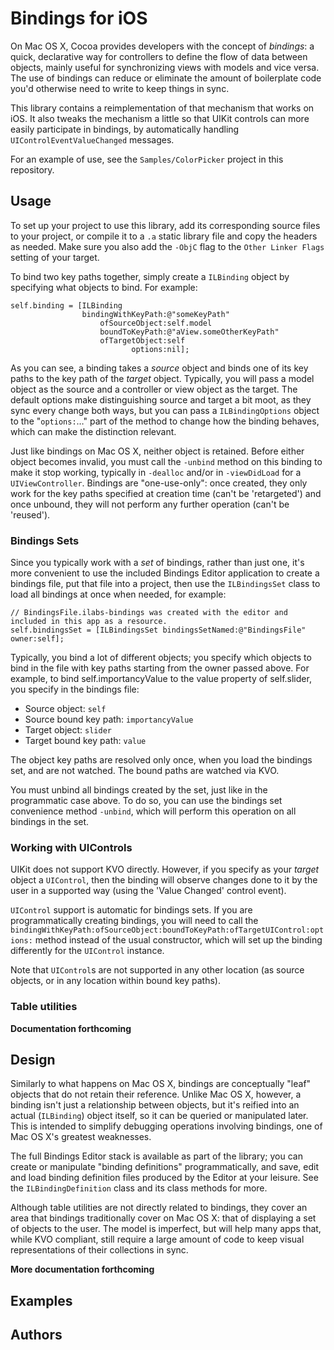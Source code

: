 # Bindings for iOS 

On Mac OS X, Cocoa provides developers with the concept of *bindings*: a quick, declarative way for controllers to define the flow of data between objects, mainly useful for synchronizing views with models and vice versa. The use of bindings can reduce or eliminate the amount of boilerplate code you'd otherwise need to write to keep things in sync.

This library contains a reimplementation of that mechanism that works on iOS. It also tweaks the mechanism a little so that UIKit controls can more easily participate in bindings, by automatically handling `UIControlEventValueChanged` messages.

For an example of use, see the `Samples/ColorPicker` project in this repository.

## Usage

To set up your project to use this library, add its corresponding source files to your project, or compile it to a `.a` static library file and copy the headers as needed. Make sure you also add the `-ObjC` flag to the `Other Linker Flags` setting of your target.

To bind two key paths together, simply create a `ILBinding` object by specifying what objects to bind. For example:

	self.binding = [ILBinding
					bindingWithKeyPath:@"someKeyPath"
					    ofSourceObject:self.model
					    boundToKeyPath:@"aView.someOtherKeyPath"
					    ofTargetObject:self
					           options:nil];

As you can see, a binding takes a *source* object and binds one of its key paths to the key path of the *target* object. Typically, you will pass a model object as the source and a controller or view object as the target. The default options make distinguishing source and target a bit moot, as they sync every change both ways, but you can pass a `ILBindingOptions` object to the "`options:`…" part of the method to change how the binding behaves, which can make the distinction relevant.

Just like bindings on Mac OS X, neither object is retained. Before either object becomes invalid, you must call the `-unbind` method on this binding to make it stop working, typically in `-dealloc` and/or in `-viewDidLoad` for a `UIViewController`. Bindings are "one-use-only": once created, they only work for the key paths specified at creation time (can't be 'retargeted') and once unbound, they will not perform any further operation (can't be 'reused').

### Bindings Sets

Since you typically work with a *set* of bindings, rather than just one, it's more convenient to use the included Bindings Editor application to create a bindings file, put that file into a project, then use the `ILBindingsSet` class to load all bindings at once when needed, for example:

	// BindingsFile.ilabs-bindings was created with the editor and included in this app as a resource.
	self.bindingsSet = [ILBindingsSet bindingsSetNamed:@"BindingsFile" owner:self];

Typically, you bind a lot of different objects; you specify which objects to bind in the file with key paths starting from the owner passed above. For example, to bind self.importancyValue to the value property of self.slider, you specify in the bindings file:

* Source object: `self`
* Source bound key path: `importancyValue`
* Target object: `slider`
* Target bound key path: `value`

The object key paths are resolved only once, when you load the bindings set, and are not watched. The bound paths are watched via KVO.

You must unbind all bindings created by the set, just like in the programmatic case above. To do so, you can use the bindings set convenience method `-unbind`, which will perform this operation on all bindings in the set.

### Working with UIControls

UIKit does not support KVO directly. However, if you specify as your *target* object a `UIControl`, then the binding will observe changes done to it by the user in a supported way (using the 'Value Changed' control event).

`UIControl` support is automatic for bindings sets. If you are programmatically creating bindings, you will need to call the `bindingWithKeyPath:ofSourceObject:boundToKeyPath:ofTargetUIControl:options:` method instead of the usual constructor, which will set up the binding differently for the `UIControl` instance.

Note that `UIControl`s are not supported in any other location (as source objects, or in any location within bound key paths).

### Table utilities

**Documentation forthcoming**

## Design

Similarly to what happens on Mac OS X, bindings are conceptually "leaf" objects that do not retain their reference. Unlike Mac OS X, however, a binding isn't just a relationship between objects, but it's reified into an actual (`ILBinding`) object itself, so it can be queried or manipulated later. This is intended to simplify debugging operations involving bindings, one of Mac OS X's greatest weaknesses.

The full Bindings Editor stack is available as part of the library; you can create or manipulate "binding definitions" programmatically, and save, edit and load binding definition files produced by the Editor at your leisure. See the `ILBindingDefinition` class and its class methods for more.

Although table utilities are not directly related to bindings, they cover an area that bindings traditionally cover on Mac OS X: that of displaying a set of objects to the user. The model is imperfect, but will help many apps that, while KVO compliant, still require a large amount of code to keep visual representations of their collections in sync.

**More documentation forthcoming**

## Examples

## Authors
